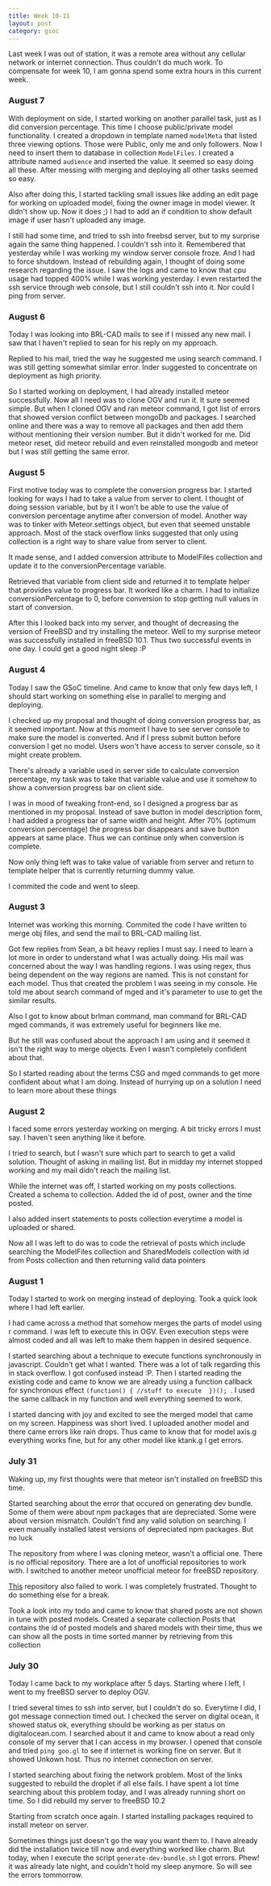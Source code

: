 ```yaml
---
title: Week 10-11
layout: post
category: gsoc
---
```


<p class="lead">
Last week I was out of station, it was a remote area without any cellular network or internet connection. Thus couldn't do much work. To compensate for week 10, I am gonna spend some extra hours in this current week.
</p>
  
<div class="accordion">

<h3>August 7</h3>
<div>
<p>With deployment on side, I started working on another parallel task, just as I did conversion percentage. This time I choose public/private model functionality. I created a dropdown in template named <code>modelMeta</code> that listed three viewing options. Those were Public, only me and only followers. Now I need to insert them to database in collection <code>ModelFiles</code>. I created a attribute named <code>audience</code> and inserted the value. It seemed so easy doing all these. After messing with merging and deploying all other tasks seemed so easy.</p>
<p>Also after doing this, I started tackling small issues like adding an edit page for working on uploaded model, fixing the owner image in model viewer. It didn't show up. Now it does ;) I had to add an if condition to show default image if user hasn't uploaded any image.</p>
<p>I still had some time, and tried to ssh into freebsd server, but to my surprise again the same thing happened. I couldn't ssh into it. Remembered that yesterday while I was working my window server console froze. And I had to force shutdown. Instead of rebuilding again, I thought of doing some research regarding the issue. I saw the logs and came to know that cpu usage had topped 400% while I was working yesterday. I even restarted the ssh service through web console, but I still couldn't ssh into it. Nor could I ping from server.</p>
</div>

<h3>August 6</h3>
<div>
<p>Today I was looking into BRL-CAD mails to see if I missed any new mail. I saw that I haven't replied to sean for his reply on my approach.</p>
<p>Replied to his mail, tried the way he suggested me using search command. I was still getting somewhat similar error. Inder suggested to concentrate on deployment as high priority.</p>
<p>So I started working on deployment, I had already installed meteor successfully. Now all I need was to clone OGV and run it. It sure seemed simple. But when I cloned OGV and ran meteor command, I got list of errors that showed version conflict between mongoDb and packages. I searched online and there was a way to remove all packages and then add them without mentioning their version number. But it didn't worked for me. Did meteor reset, did meteor rebuild and even reinstalled mongodb and meteor but I was still getting the same error.</p>
</div>

<h3>August 5</h3>
<div>
<p>First motive today was to complete the conversion progress bar. I started looking for ways I had to take a value from server to client. I thought of doing session variable, but by it I won't be able to use the value of conversion percentage anytime after conversion of model. Another way was to tinker with Meteor.settings object, but even that seemed unstable approach. Most of the stack overflow links suggested that only using collection is a right way to share value from server to client.</p>
<p>It made sense, and I added conversion attribute to ModelFiles collection and update it to the conversionPercentage variable.</p>
<p>Retrieved that variable from client side and returned it to template helper that provides value to progress bar. It worked like a charm. I had to initialize conversionPercentage to 0, before conversion to stop getting null values in start of conversion.</p> 
<p>After this I looked back into my server, and thought of decreasing the version of FreeBSD and try installing the meteor. Well to my surprise meteor was successfully installed in freeBSD 10.1. Thus two successful events in one day. I could get a good night sleep :P </p>
</div>

<h3>August 4</h3>
<div>
<p>Today I saw the GSoC timeline. And came to know that only few days left, I should start working on something else in parallel to merging and deploying.</p>
<p>I checked up my proposal and thought of doing conversion progress bar, as it seemed important. Now at this moment I have to see server console to make sure the model is converted. And if I press submit button before conversion I get no model. Users won't have access to server console, so it might create problem.</p>
<p>There's already a variable used in server side to calculate conversion percentage, my task was to take that variable value and use it somehow to show a conversion progress bar on client side.</p>
<p>I was in mood of tweaking front-end, so I designed a progress bar as mentioned in my proposal. Instead of save button in model description form, I had added a progress bar of same width and height. After 70% (optimum conversion percentage) the progress bar disappears and save button appears at same place. Thus we can continue only when conversion is complete.</p>
<p>Now only thing left was to take value of variable from server and return to template helper that is currently returning dummy value.</p>
<p>I commited the code and went to sleep.</p>
</div>

<h3>August 3</h3>
<div>
<p>Internet was working this morning. Commited the code I have written to merge obj files, and send the mail to BRL-CAD mailing list.</p>
<p>Got few replies from Sean, a bit heavy replies I must say. I need to learn a lot more in order to understand what I was actually doing. His mail was concerned about the way I was handling regions. I was using regex, thus being dependent on the way regions are named. This is not constant for each model. Thus that created the problem I was seeing in my console. He told me about search command of mged and it's parameter to use to get the similar results.</p>
<p>Also I got to know about brlman command, man command for BRL-CAD mged commands, it was extremely useful for beginners like me.</p>
<p>But he still was confused about the approach I am using and it seemed it isn't the right way to merge objects. Even I wasn't completely confident about that.</p>
<p>So I started reading about the terms CSG and mged commands to get more confident about what I am doing. Instead of hurrying up on a solution I need to learn more about these things</p>
</div>

<h3>August 2</h3>
<div>
<p>I faced some errors yesterday working on merging. A bit tricky errors I must say. I haven't seen anything like it before.</p>
<p>I tried to search, but I wasn't sure which part to search to get a valid solution. Thought of asking in mailing list. But in midday my internet stopped working and my mail didn't reach the mailing list.</p>
<p>While the internet was off, I started working on my posts collections. Created a schema to collection. Added the id of post, owner and the time posted.</p>
<p>I also added insert statements to posts collection everytime a model is uploaded or shared.</p>
<p>Now all I was left to do was to code the retrieval of posts which include searching the ModelFiles collection and SharedModels collection with id from Posts collection and then returning valid data pointers</p>
</div>

<h3>August 1</h3>
<div>
<p>Today I started to work on merging instead of deploying. Took a quick look where I had left earlier.</p>
<p>I had came across a method that somehow merges the parts of model using r command. I was left to execute this in OGV. Even execution steps were almost coded and all was left to make them happen in desired sequence.</p>
<p>I started searching about a technique to execute functions synchronously in javascript. Couldn't get what I wanted. There was a lot of talk regarding this in stack overflow. I got confused instead :P. Then I started reading the existing code and came to know we are already using a function callback for synchronous effect <code>(function() { //stuff to execute  })(); </code>. I used the same callback in my function and well everything seemed to work.</p>
<p>I started dancing with joy and excited to see the merged model that came on my screen. Happiness was short lived. I uploaded another model and there came errors like rain drops. Thus came to know that for model axis.g everything works fine, but for any other model like ktank.g I get errors.</p>
</div>

<h3>July 31</h3>
<div>
<p>Waking up, my first thoughts were that meteor isn't installed on freeBSD this time.</p>
<p>Started searching about the error that occured on generating dev bundle. Some of them were about npm packages that are depreciated. Some were about version mismatch. Couldn't find any valid solution on searching. I even manually installed latest versions of depreciated npm packages. But no luck</p>
<p>The repository from where I was cloning meteor, wasn't a official one. There is no official repository. There are a lot of unofficial repositories to work with. I switched to another meteor unofficial meteor for freeBSD repository.</p>
<p><a href="https://github.com/yonas/meteor-freebsd">This</a> repository also failed to work. I was completely frustrated. Thought to do something else for a break.</p>
<p>Took a look into my todo and came to know that shared posts are not shown in tune with posted models. Created a separate collection Posts that contains the id of posted models and shared models with their time, thus we can show all the posts in time sorted manner by retrieving from this collection</p>
</div>

<h3>July 30</h3>
<div>
<p>Today I came back to my workplace after 5 days. Starting where I left, I went to my freeBSD server to deploy OGV.</p>
<p>I tried several times to ssh into server, but I couldn't do so. Everytime I did, I got message connection timed out. I checked the server on digital ocean, it showed status ok, everything should be working as per status on digitalocean.com. I searched about it and came to know about a read only console of my server that I can access in my browser. I opened that console and tried <code>ping goo.gl</code> to see if internet is working fine on server. But it showed Unkown host. Thus no internet connection on server.</p>
<p>I started searching about fixing the network problem. Most of the links suggested to rebuild the droplet if all else fails. I have spent a lot time searching about this problem today, and I was already running short on time. So I did rebuild my server to freeBSD 10.2</p>
<p>Starting from scratch once again. I started installing packages required to install meteor on server.</p>
<p>Sometimes things just doesn't go the way you want them to. I have already did the installation twice till now and everything worked like charm. But today, when I execute the script <code>generate-dev-bundle.sh</code> I got errors. Phew! it was already late night, and couldn't hold my sleep anymore. So will see the errors tommorrow.</p>
</div>

</div>
